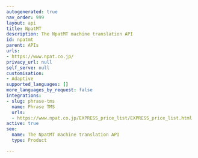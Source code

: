 ```yaml
---
autogenerated: true
nav_order: 999
layout: api
title: NpatMT
description: The NpatMT machine translation API
id: npatmt
parent: APIs
urls:
- https://www.npat.co.jp/
privacy_url: null
self_serve: null
customisation:
- Adaptive
supported_languages: []
more_languages_by_request: false
integrations:
- slug: phrase-tms
  name: Phrase TMS
  urls:
  - https://www.npat.co.jp/EXPRESS_price_list/EXPRESS_price_list.html
active: true
seo:
  name: The NpatMT machine translation API
  type: Product

---
```


